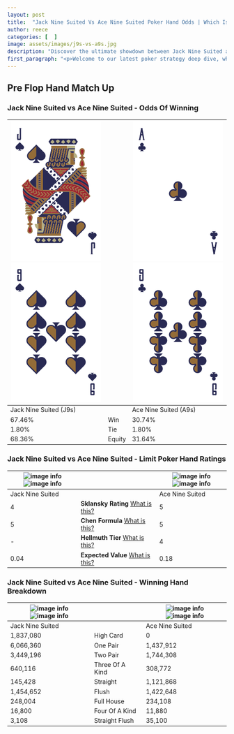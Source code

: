 ```yaml
---
layout: post
title:  "Jack Nine Suited Vs Ace Nine Suited Poker Hand Odds | Which Is The Better Hand In Poker? A Complete Guide"
author: reece
categories: [  ]
image: assets/images/j9s-vs-a9s.jpg
description: "Discover the ultimate showdown between Jack Nine Suited and Ace Nine Suited in poker! Uncover the odds, strategies, and scenarios where one hand triumphs over the other. Get ready to up your poker game with this thrilling analysis."
first_paragraph: "<p>Welcome to our latest poker strategy deep dive, where we're pitting two distinct hands against each other in a high-stakes showdown: Jack Nine Suited vs Ace Nine Suited.</p><p>In the dynamic world of poker, every decision counts, and knowing which hand holds the upper hand is key to your success at the table.</p><p>In this article, we'll dissect these two hands, explore the scenarios where one dominates the other, and equip you with the knowledge to make strategic choices that can tip the odds in your favor.</p><p>Get ready to unravel the intriguing dynamics of these poker hands and elevate your game to new heights.</p>"
---
```




[comment]: # (sp0)

## Pre Flop Hand Match Up

<div class="table hand-ratings" markdown="1"> 



### Jack Nine Suited vs Ace Nine Suited - Odds Of Winning


    
| ![image info](assets/images/hand1/j.png) ![image info](assets/images/hand1/9.png) |  | ![image info](assets/images/hand2/a.png) ![image info](assets/images/hand2/9.png) |
| -------- | -------- | -------- |
| Jack Nine Suited (J9s) |  | Ace Nine Suited (A9s) |
| 67.46% | Win | 30.74% |
| 1.80% | Tie | 1.80% |
| 68.36% | Equity | 31.64% |




[comment]: # (sp1)



### Jack Nine Suited vs Ace Nine Suited - Limit Poker Hand Ratings


    
| ![image info](https://www.riverpairs.com/assets/images/hand1/j.png) ![image info](https://www.riverpairs.com/assets/images/hand1/9.png) |  | ![image info](https://www.riverpairs.com/assets/images/hand2/a.png) ![image info](https://www.riverpairs.com/assets/images/hand2/9.png) |
| -------- | -------- | -------- |
| Jack Nine Suited |  | Ace Nine Suited |
| 4 | **Sklansky Rating** [What is this?](/sklansky-rating-explained) | 5 |
| 5 | **Chen Formula** [What is this?](/chen-formula-explained) | 5 |
| - | **Hellmuth Tier** [What is this?](/Hellmuth-tier-explained) | 4 |
| 0.04 | **Expected Value** [What is this?](/expected-value-explained) | 0.18 |




[comment]: # (sp2)



### Jack Nine Suited vs Ace Nine Suited - Winning Hand Breakdown


    
| ![image info](https://www.riverpairs.com/assets/images/hand1/j.png) ![image info](https://www.riverpairs.com/assets/images/hand1/9.png) |  | ![image info](https://www.riverpairs.com/assets/images/hand2/a.png) ![image info](https://www.riverpairs.com/assets/images/hand2/9.png) |
| -------- | -------- | -------- |
| Jack Nine Suited |  | Ace Nine Suited |
| 1,837,080 | High Card | 0 |
| 6,066,360 | One Pair | 1,437,912 |
| 3,449,196 | Two Pair | 1,744,308 |
| 640,116 | Three Of A Kind | 308,772 |
| 145,428 | Straight | 1,121,868 |
| 1,454,652 | Flush | 1,422,648 |
| 248,004 | Full House | 234,108 |
| 16,800 | Four Of A Kind | 11,880 |
| 3,108 | Straight Flush | 35,100 |




[comment]: # (sp3)



</div>

[comment]: # (sp4)



[comment]: # (sp5)

